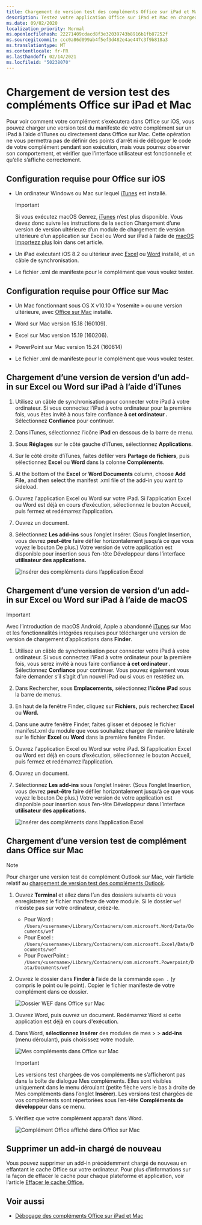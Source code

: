 ```yaml
---
title: Chargement de version test des compléments Office sur iPad et Mac
description: Testez votre application Office sur iPad et Mac en chargeant une version test.
ms.date: 09/02/2020
localization_priority: Normal
ms.openlocfilehash: 22271409cdacd8f3e32039743b8916b1fb87252f
ms.sourcegitcommit: ccc0a86d099ab4f5ef3d482e4ae447c3f9b818a3
ms.translationtype: MT
ms.contentlocale: fr-FR
ms.lasthandoff: 02/14/2021
ms.locfileid: "50238070"
---
```

# <a name="sideload-office-add-ins-on-ipad-and-mac-for-testing"></a>Chargement de version test des compléments Office sur iPad et Mac

Pour voir comment votre complément s’exécutera dans Office sur iOS, vous pouvez charger une version test du manifeste de votre complément sur un iPad à l’aide d’iTunes ou directement dans Office sur Mac. Cette opération ne vous permettra pas de définir des points d’arrêt ni de déboguer le code de votre complément pendant son exécution, mais vous pourrez observer son comportement, et vérifier que l’interface utilisateur est fonctionnelle et qu’elle s’affiche correctement.

## <a name="prerequisites-for-office-on-ios"></a>Configuration requise pour Office sur iOS

- Un ordinateur Windows ou Mac sur lequel [iTunes](https://www.apple.com/itunes/download/) est installé.
  > [!IMPORTANT]
  > Si vous exécutez macOS Genrez, [iTunes](https://support.apple.com/HT210200) n’est plus disponible. Vous devez donc suivre les instructions de la section Chargement d’une version de version ultérieure d’un module de chargement de version ultérieure d’un application sur Excel ou Word sur iPad à l’aide de [macOS Importezz plus](#sideload-an-add-in-on-excel-or-word-on-ipad-using-macos-catalina) loin dans cet article.

- Un iPad exécutant iOS 8.2 ou ultérieur avec [Excel](https://apps.apple.com/app/microsoft-excel/id586683407) ou [Word](https://apps.apple.com/app/microsoft-word/id586447913) installé, et un câble de synchronisation.

- Le fichier .xml de manifeste pour le complément que vous voulez tester.

## <a name="prerequisites-for-office-on-mac"></a>Configuration requise pour Office sur Mac

- Un Mac fonctionnant sous OS X v10.10 « Yosemite » ou une version ultérieure, avec [Office sur Mac](https://products.office.com/buy/compare-microsoft-office-products?tab=omac) installé.

- Word sur Mac version 15.18 (160109).

- Excel sur Mac version 15.19 (160206).

- PowerPoint sur Mac version 15.24 (160614)

- Le fichier .xml de manifeste pour le complément que vous voulez tester.

## <a name="sideload-an-add-in-on-excel-or-word-on-ipad-using-itunes"></a>Chargement d’une version de version d’un add-in sur Excel ou Word sur iPad à l’aide d’iTunes

1. Utilisez un câble de synchronisation pour connecter votre iPad à votre ordinateur. Si vous connectez l’iPad à votre ordinateur pour la première fois, vous êtes invité à nous faire confiance **à cet ordinateur .** Sélectionnez **Confiance** pour continuer.

2. Dans iTunes, sélectionnez l’icône **iPad** en dessous de la barre de menu.

3. Sous **Réglages** sur le côté gauche d’iTunes, sélectionnez **Applications**.

4. Sur le côté droite d’iTunes, faites défiler vers **Partage de fichiers**, puis sélectionnez **Excel** ou **Word** dans la colonne **Compléments**.

5. At the bottom of the **Excel** or **Word Documents** column, choose **Add File,** and then select the manifest .xml file of the add-in you want to sideload.

6. Ouvrez l'application Excel ou Word sur votre iPad. Si l’application Excel ou Word  est déjà en cours d’exécution, sélectionnez le bouton Accueil, puis fermez et redémarrez l’application.

7. Ouvrez un document.

8. Sélectionnez **Les add-ins** sous l’onglet Insérer. (Sous l’onglet Insertion, vous devrez **peut-être** faire défiler horizontalement jusqu’à ce que vous voyez le bouton De plus.)   Votre version de votre application est disponible  pour insertion sous l’en-tête Développeur dans l’interface **utilisateur des applications.**

    ![Insérer des compléments dans l’application Excel](../images/excel-insert-add-in.png)

## <a name="sideload-an-add-in-on-excel-or-word-on-ipad-using-macos-catalina"></a>Chargement d’une version de version d’un add-in sur Excel ou Word sur iPad à l’aide de macOS

> [!IMPORTANT]
> Avec l’introduction de macOS Android, Apple a abandonné [iTunes](https://support.apple.com/HT210200) sur Mac et les fonctionnalités intégrées requises pour télécharger une version de version de chargement d’applications dans **Finder**.

1. Utilisez un câble de synchronisation pour connecter votre iPad à votre ordinateur. Si vous connectez l’iPad à votre ordinateur pour la première fois, vous serez invité à nous faire confiance **à cet ordinateur .** Sélectionnez **Confiance** pour continuer. Vous pouvez également vous faire demander s’il s’agit d’un nouvel iPad ou si vous en restétiez un.

2. Dans Rechercher, sous **Emplacements,** sélectionnez **l’icône iPad** sous la barre de menus.

3. En haut de la fenêtre Finder, cliquez sur **Fichiers,** puis recherchez **Excel** ou **Word.**

4. Dans une autre fenêtre Finder, faites glisser et déposez le fichier manifest.xml du module que vous souhaitez charger de manière latérale sur le fichier **Excel** ou **Word** dans la première fenêtre Finder.

5. Ouvrez l'application Excel ou Word sur votre iPad. Si l’application Excel ou Word  est déjà en cours d’exécution, sélectionnez le bouton Accueil, puis fermez et redémarrez l’application.

6. Ouvrez un document.

7. Sélectionnez **Les add-ins** sous l’onglet Insérer. (Sous l’onglet Insertion, vous devrez **peut-être** faire défiler horizontalement jusqu’à ce que vous voyez le bouton De plus.)   Votre version de votre application est disponible  pour insertion sous l’en-tête Développeur dans l’interface **utilisateur des applications.**

    ![Insérer des compléments dans l’application Excel](../images/excel-insert-add-in.png)

## <a name="sideload-an-add-in-in-office-on-mac"></a>Chargement d’une version test de complément dans Office sur Mac

> [!NOTE]
> Pour charger une version test de complément Outlook sur Mac, voir l’article relatif au [chargement de version test des compléments Outlook](../outlook/sideload-outlook-add-ins-for-testing.md).

1. Ouvrez **Terminal** et allez dans l’un des dossiers suivants où vous enregistrerez le fichier manifeste de votre module. Si le dossier `wef` n’existe pas sur votre ordinateur, créez-le.

    - Pour Word : `/Users/<username>/Library/Containers/com.microsoft.Word/Data/Documents/wef`
    - Pour Excel : `/Users/<username>/Library/Containers/com.microsoft.Excel/Data/Documents/wef`
    - Pour PowerPoint : `/Users/<username>/Library/Containers/com.microsoft.Powerpoint/Data/Documents/wef`

2. Ouvrez le dossier dans **Finder à** l’aide de la commande `open .` (y compris le point ou le point). Copier le fichier manifeste de votre complément dans ce dossier.

    ![Dossier WEF dans Office sur Mac](../images/all-my-files.png)

3. Ouvrez Word, puis ouvrez un document. Redémarrez Word si cette application est déjà en cours d'exécution.

4. Dans Word, **sélectionnez Insérer** des modules de mes  >    >  **add-ins** (menu déroulant), puis choisissez votre module.

    ![Mes compléments dans Office sur Mac](../images/my-add-ins-wikipedia.png)

    > [!IMPORTANT]
    > Les versions test chargées de vos compléments ne s’afficheront pas dans la boîte de dialogue Mes compléments. Elles sont visibles uniquement dans le menu déroulant (petite flèche vers le bas à droite de Mes compléments dans l’onglet **Insérer**). Les versions test chargées de vos compléments sont répertoriées sous l’en-tête **Compléments de développeur** dans ce menu.

5. Vérifiez que votre complément apparaît dans Word.

    ![Complément Office affiché dans Office sur Mac](../images/lorem-ipsum-wikipedia.png)

## <a name="remove-a-sideloaded-add-in"></a>Supprimer un add-in chargé de nouveau

Vous pouvez supprimer un add-in précédemment chargé de nouveau en effantant le cache Office sur votre ordinateur. Pour plus d’informations sur la façon de effacer le cache pour chaque plateforme et application, voir l’article [Effacer le cache Office.](clear-cache.md)

## <a name="see-also"></a>Voir aussi

- [Débogage des compléments Office sur iPad et Mac](debug-office-add-ins-on-ipad-and-mac.md)
